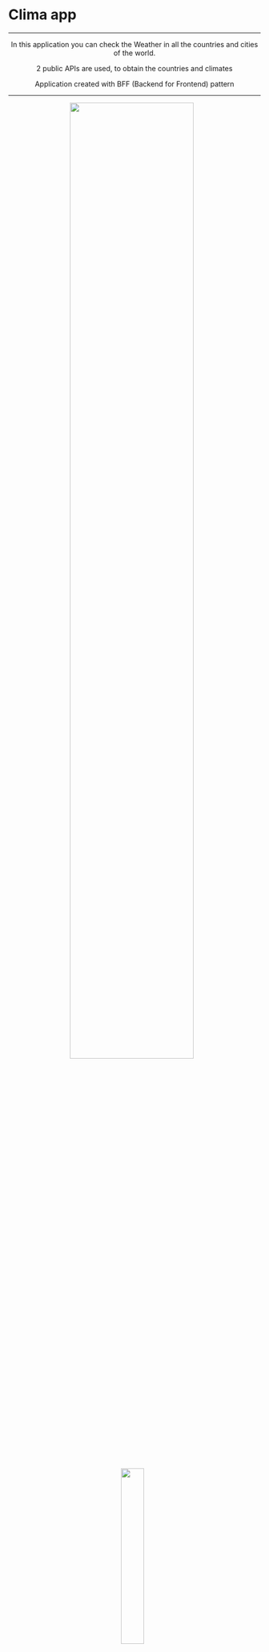 <h1>Clima app</h1>

<hr>
<p align="center">
In this application you can check the Weather in all the countries and cities of the world.
</p>
<p align="center">
2 public APIs are used, to obtain the countries and climates
</p>
<p align="center">
Application created with BFF (Backend for Frontend) pattern
</p>
<hr>


<p align="center">
<img src= "https://i.ibb.co/ngk7MmM/Captura-de-Pantalla-2022-03-10-a-la-s-05-04-50.png" width= "70%"> &nbsp;&nbsp;<img src= "https://i.ibb.co/wL1BMbR/Captura-de-Pantalla-2022-03-10-a-la-s-05-05-46.png" width= "30%">&nbsp;&nbsp;</p>

<hr>
<h2>This application was made with:</h2>

<h3>Front-End<h3>

- React.js
- TypeScript
- Material UI
- Axios

<h3>Back-End<h3>

- Node js
- TypeScript
- Express js
- Axios

<hr>
<h2> How to start? </h2>

- Download / Clone the repository.

- NPM INSTALL to install the dependencies in Client and API folders
- NPM START to start server in Client and API folders

